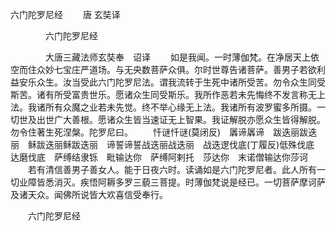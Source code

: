   六门陀罗尼经
　　唐 玄奘译




　　　　六门陀罗尼经

　　　　大唐三藏法师玄奘奉　诏译
　　如是我闻。一时薄伽梵。在净居天上依空而住众妙七宝庄严道场。与无央数菩萨众俱。尔时世尊告诸菩萨。善男子若欲利益安乐众生。汝当受此六门陀罗尼法。谓我流转于生死中诸所受苦。勿令众生同受斯苦。诸有所受富贵世乐。愿诸众生同受斯乐。我所作恶若未先悔终不发言称无上法。我诸所有众魔之业若未先觉。终不举心缘无上法。我诸所有波罗蜜多所摄。一切世及出世广大善根。愿诸众生皆当速证无上智果。我证解脱亦愿众生皆得解脱。勿令住著生死涅槃。陀罗尼曰。
　　忏谜忏谜(莫闭反)　羼谛羼谛　跋迭丽跋迭丽　稣跋迭丽稣跋迭丽　谛誓谛誓战迭丽战迭丽　战迭逻伐底(丁履反)低殊伐底　达磨伐底　萨缚结隶铄　毗输达你　萨缚阿剌托　莎达你　末诺僧输达你莎诃
　　若有清信善男子善女人。能于日夜六时。读诵如是六门陀罗尼者。此人所有一切业障皆悉消灭。疾悟阿耨多罗三藐三菩提。时薄伽梵说是经已。一切菩萨摩诃萨及诸天众。闻佛所说皆大欢喜信受奉行。

　　六门陀罗尼经


